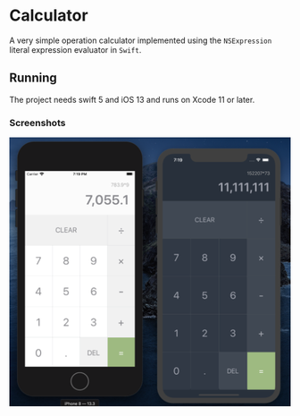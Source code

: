# Calculator

A very simple operation calculator implemented using the `NSExpression` literal expression evaluator in `Swift`.

## Running

The project needs swift 5 and iOS 13 and runs on Xcode 11 or later.

### Screenshots

![](screenshot.png)
